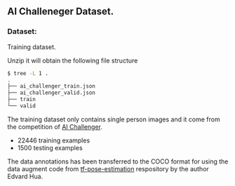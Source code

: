 ## AI Challeneger Dataset. 


### Dataset:

Training dataset.

Unzip it will obtain the following file structure

```bash
$ tree -L 1 .
.
├── ai_challenger_train.json
├── ai_challenger_valid.json
├── train
└── valid
```

The training dataset only contains single person images and it come from the competition of [AI Challenger](https://challenger.ai/datasets/keypoint). 

* 22446 training examples
* 1500 testing examples

The data annotations has been transferred to the COCO format for using the data augment code from [tf-pose-estimation](https://github.com/ildoonet/tf-pose-estimation) respository by the author Edvard Hua. 
